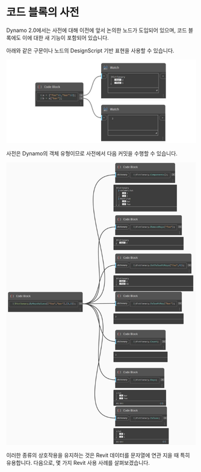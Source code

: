 # 코드 블록의 사전

Dynamo 2.0에서는 사전에 대해 이전에 앞서 논의한 노드가 도입되어 있으며, 코드 블록에도 이에 대한 새 기능이 포함되어 있습니다.

아래와 같은 구문이나 노드의 DesignScript 기반 표현을 사용할 수 있습니다.

![](<../images/5-5/1/what is a dictionary - what are the changes (1) (1).jpg>)

사전은 Dynamo의 객체 유형이므로 사전에서 다음 커밋을 수행할 수 있습니다.

![](../images/5-5/3/dictionariesincb-actionswithcodeblocks.jpg)

이러한 종류의 상호작용을 유지하는 것은 Revit 데이터를 문자열에 연관 지을 때 특히 유용합니다. 다음으로, 몇 가지 Revit 사용 사례를 살펴보겠습니다.
